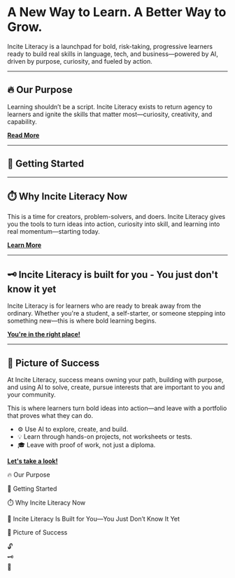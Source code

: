    # A New Way to Learn.  A Better Way to Grow. 

Incite Literacy is a launchpad for bold, risk-taking, progressive learners ready to build real skills in language, tech, and business—powered by AI, driven by purpose, curiosity, and fueled by action.

---

## 🔥 Our Purpose

Learning shouldn’t be a script. Incite Literacy exists to return agency to learners and ignite the skills that matter most—curiosity, creativity, and capability.

**[Read More](introduction.md#Purpose)**

---

## 🧭 Getting Started

---
## ⏱️ Why Incite Literacy Now

This is a time for creators, problem-solvers, and doers. Incite Literacy gives you the tools to turn ideas into action, curiosity into skill, and learning into real momentum—starting today.

**[Learn More](introduction.md#Why%20Incite%20Literacy%20Now)**


---

## 🗝️ Incite Literacy is built for you - You just don't know it yet

Incite Literacy is for learners who are ready to break away from the ordinary. Whether you're a student, a self-starter, or someone stepping into something new—this is where bold learning begins.

**[You're in the right place!](introduction.md#Incite%20Literacy%20is%20Built%20for%20You)**

---

## 🏁 Picture of Success

At Incite Literacy, success means owning your path, building with purpose, and using AI to solve, create, pursue interests that are important to you and your community. 

This is where learners turn bold ideas into action—and leave with a portfolio that proves what they can do.

- ⚙️ Use AI to explore, create, and build.  
- 💡 Learn through hands-on projects, not worksheets or tests.  
- 🎓 Leave with proof of work, not just a diploma.

**[Let's take a look!](picture-of-success.md)**


🔥 Our Purpose  

🧭 Getting Started  

⏱️ Why Incite Literacy Now  

🧠 Incite Literacy Is Built for You—You Just Don’t Know It Yet  

🏁 Picture of Success

🔓  
🗝️  
🔑  

